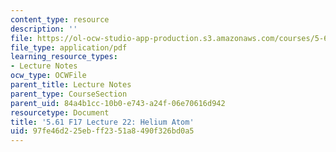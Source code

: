 ```yaml
---
content_type: resource
description: ''
file: https://ol-ocw-studio-app-production.s3.amazonaws.com/courses/5-61-physical-chemistry-fall-2017/97fe46d225ebff2351a8490f326bd0a5_MIT5_61F17_lec22.pdf
file_type: application/pdf
learning_resource_types:
- Lecture Notes
ocw_type: OCWFile
parent_title: Lecture Notes
parent_type: CourseSection
parent_uid: 84a4b1cc-10b0-e743-a24f-06e70616d942
resourcetype: Document
title: '5.61 F17 Lecture 22: Helium Atom'
uid: 97fe46d2-25eb-ff23-51a8-490f326bd0a5
---
```


